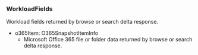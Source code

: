 ### WorkloadFields
Workload fields returned by browse or search delta response.

- o365Item: O365SnapshotItemInfo
  - Microsoft Office 365 file or folder data returned by browse or search delta response.
